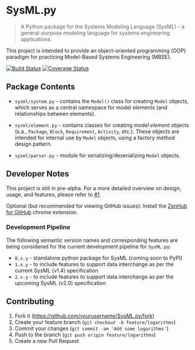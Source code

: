 # SysML.py

> A Python package for the Systems Modeling Language (SysML) - a general-purpose modeling language for systems engineering applications.

This project is intended to provide an object-oriented programming (OOP) paradigm for practicing Model-Based Systems Engineering (MBSE).

[![Build Status](https://travis-ci.com/spacedecentral/SysML.py.svg?branch=dev)](https://travis-ci.com/spacedecentral/SysML.py)
[![Coverage Status](https://coveralls.io/repos/github/spacedecentral/SysML.py/badge.svg?branch=dev)](https://coveralls.io/github/spacedecentral/SysML.py?branch=dev)

## Package Contents

- `sysml/system.py` - contains the `Model()` class for creating `Model` objects, which serves as a central namespace for model elements (and relationships between elements).

- `sysml/element.py` - contains classes for creating *model element* objects (s.a., `Package`, `Block`, `Requirement`, `Activity`, etc.). These objects are intended for internal use by `Model` objects, using a factory method design pattern.

- `sysml/parser.py` - module for serializing/deserializing `Model` objects.

## Developer Notes

This project is still in pre-alpha. For a more detailed overview on design, usage, and features, please refer to
[#1](https://github.com/spacedecentral/SysML.py/issues/1).

Optional (but recommended for viewing GitHub issues): Install the [ZenHub for GitHub](https://chrome.google.com/webstore/detail/zenhub-for-github/ogcgkffhplmphkaahpmffcafajaocjbd?hl=en-US) chrome extension.

### Development Pipeline

The following semantic version names and corresponding features are being considered for the current development pipeline for `SysML.py`:

- `0.x.y` - standalone python package for SysML (coming soon to PyPI)
- `1.x.y` - to include features to support data interchange as per the current SysML (v1.4) specification
- `2.x.y` - to include features to support data interchange as per the upcoming SysML (v2.0) specification

## Contributing

1. Fork it (<https://github.com/yourusername/SysML.py/fork>)
2. Create your feature branch (`git checkout -b feature/logarithms`)
3. Commit your changes (`git commit -am 'Add some logarithms'`)
4. Push to the branch (`git push origin feature/logarithms`)
5. Create a new Pull Request
